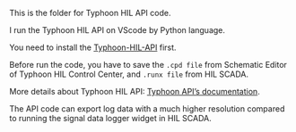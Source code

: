 This is the folder for Typhoon HIL API code.

I run the Typhoon HIL API on VScode by Python language.

You need to install the [Typhoon-HIL-API](https://pypi.org/project/Typhoon-HIL-API/) first.

Before run the code, you have to save the `.cpd file` from Schematic Editor of Typhoon HIL Control Center, and `.runx file` from HIL SCADA.

More details about Typhoon HIL API: [Typhoon API’s documentation](https://www.typhoon-hil.com/documentation/typhoon-hil-api-documentation/typhoon_api.html).

The API code can export log data with a much higher resolution compared to running the signal data logger widget in HIL SCADA.
